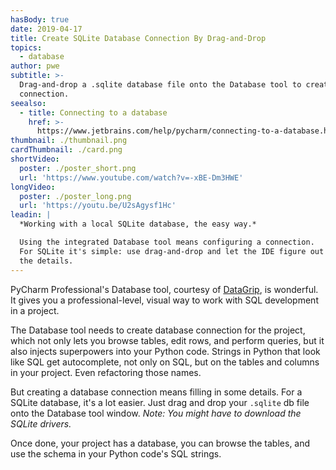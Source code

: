 ```yaml
---
hasBody: true
date: 2019-04-17
title: Create SQLite Database Connection By Drag-and-Drop
topics:
  - database
author: pwe
subtitle: >-
  Drag-and-drop a .sqlite database file onto the Database tool to create a
  connection.
seealso:
  - title: Connecting to a database
    href: >-
      https://www.jetbrains.com/help/pycharm/connecting-to-a-database.html#connect-to-sqlite
thumbnail: ./thumbnail.png
cardThumbnail: ./card.png
shortVideo:
  poster: ./poster_short.png
  url: 'https://www.youtube.com/watch?v=-xBE-Dm3HWE'
longVideo:
  poster: ./poster_long.png
  url: 'https://youtu.be/U2sAgysf1Hc'
leadin: |
  *Working with a local SQLite database, the easy way.*    

  Using the integrated Database tool means configuring a connection. 
  For SQLite it's simple: use drag-and-drop and let the IDE figure out 
  the details.
---
```


PyCharm Professional's Database tool, courtesy of 
[DataGrip](https://www.jetbrains.com/datagrip/), is wonderful. It gives 
you a professional-level, visual way to work with SQL development in a 
project.

The Database tool needs to create database connection for the project, 
which not only lets you browse tables, edit rows, and perform queries, 
but it also injects superpowers into your Python code. Strings in 
Python that look like SQL get autocomplete, not only on SQL, but on 
the tables and columns in your project. Even refactoring those names.

But creating a database connection means filling in some details. For 
a SQLite database, it's a lot easier. Just drag and drop your 
`.sqlite` db file onto the Database tool window. *Note: You might have 
to download the SQLite drivers.*

Once done, your project has a database, you can browse the tables, and 
use the schema in your Python code's SQL strings.

